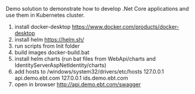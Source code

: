 Demo solution to demonstrate how to develop .Net Core applications and use them in Kubernetes cluster.


1. install docker-desktop https://www.docker.com/products/docker-desktop
2. install helm https://helm.sh/
3. run scripts from Init folder
4. build images docker-build.bat
5. install helm charts (run bat files from WebApi/charts and IdentityServerAspNetIdentity/charts)
6. add hosts to /windows/system32/drivers/etc/hosts
	127.0.0.1 api.demo.ebt.com
	127.0.0.1 ids.demo.ebt.com
7. open in browser http://api.demo.ebt.com/swagger
